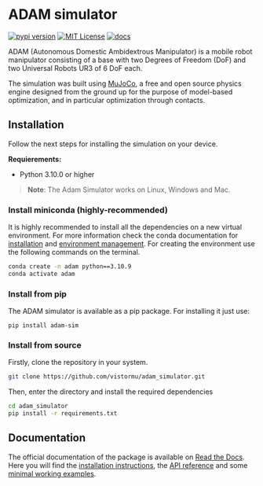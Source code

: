 # ADAM simulator

[![pypi version](https://img.shields.io/pypi/v/adam-sim?logo=pypi)](https://pypi.org/project/adam-sim/)
[![MIT License](https://img.shields.io/badge/license-MIT-blue.svg?style=flat)](http://choosealicense.com/licenses/mit/)
[![docs](https://badgen.net/badge/readthedocs/documentation/blue)](https://adam-simulator.readthedocs.io/en/latest/)

ADAM (Autonomous Domestic Ambidextrous Manipulator) is a mobile robot manipulator consisting of a base with two Degrees of Freedom (DoF) and two Universal Robots UR3 of 6 DoF each.

The simulation was built using [MuJoCo](https://mujoco.org/), a free and open source physics engine designed from the ground up for the purpose of model-based optimization, and in particular optimization through contacts.

## Installation

Follow the next steps for installing the simulation on your device.

**Requierements:**
- Python 3.10.0 or higher

> **Note**: The Adam Simulator works on Linux, Windows and Mac.

### Install miniconda (highly-recommended)
It is highly recommended to install all the dependencies on a new virtual environment. For more information check the conda documentation for [installation](https://conda.io/projects/conda/en/latest/user-guide/install/index.html) and [environment management](https://conda.io/projects/conda/en/latest/user-guide/tasks/manage-environments.html). For creating the environment use the following commands on the terminal.

```bash
conda create -n adam python==3.10.9
conda activate adam
```
### Install from pip
The ADAM simulator is available as a pip package. For installing it just use:
```
pip install adam-sim
```

### Install from source
Firstly, clone the repository in your system.
```bash
git clone https://github.com/vistormu/adam_simulator.git
```

Then, enter the directory and install the required dependencies
```bash
cd adam_simulator
pip install -r requirements.txt
```

## Documentation
The official documentation of the package is available on [Read the Docs](https://adam-simulator.readthedocs.io/en/latest/). Here you will find the [installation instructions](https://adam-simulator.readthedocs.io/en/latest/src/installation.html), the [API reference](https://adam-simulator.readthedocs.io/en/latest/src/api_reference.html) and some [minimal working examples](https://adam-simulator.readthedocs.io/en/latest/src/examples.html).
